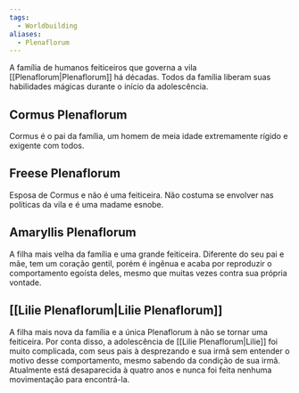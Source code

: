 ```yaml
---
tags:
  - Worldbuilding
aliases:
  - Plenaflorum
---
```

A família de humanos feiticeiros que governa a vila [[Plenaflorum|Plenaflorum]] há décadas. Todos da família liberam suas habilidades mágicas durante o início da adolescência.

## Cormus Plenaflorum
Cormus é o pai da família, um homem de meia idade extremamente rígido e exigente com todos.

## Freese Plenaflorum
Esposa de Cormus e não é uma feiticeira. Não costuma se envolver nas políticas da vila e é uma madame esnobe.

## Amaryllis Plenaflorum
A filha mais velha da família e uma grande feiticeira. Diferente do seu pai e mãe, tem um coração gentil, porém é ingênua e acaba por reproduzir o comportamento egoísta deles, mesmo que muitas vezes contra sua própria vontade.

## [[Lilie Plenaflorum|Lilie Plenaflorum]]
A filha mais nova da família e a única Plenaflorum à não se tornar uma feiticeira. Por conta disso, a adolescência de [[Lilie Plenaflorum|Lilie]] foi muito complicada, com seus pais à desprezando e sua irmã sem entender o motivo desse comportamento, mesmo sabendo da condição de sua irmã. Atualmente está desaparecida à quatro anos e nunca foi feita nenhuma movimentação para encontrá-la.
